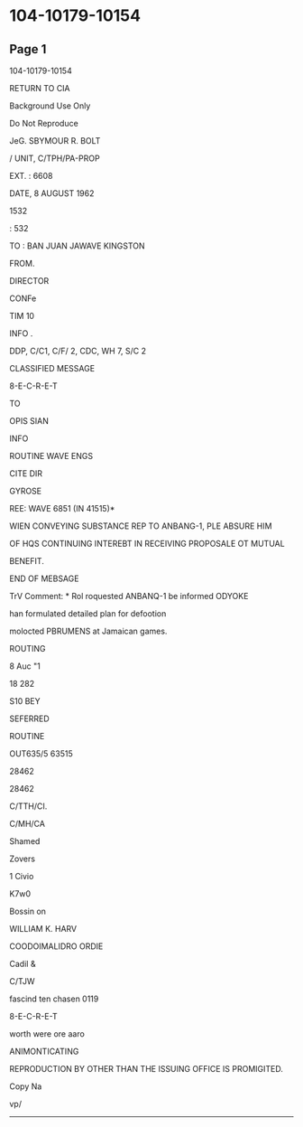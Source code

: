 # 104-10179-10154

## Page 1

104-10179-10154

RETURN TO CIA

Background Use Only

Do Not Reproduce

JeG. SBYMOUR R. BOLT

/ UNIT, C/TPH/PA-PROP

EXT. : 6608

DATE, 8 AUGUST 1962

1532

: 532

TO : BAN JUAN JAWAVE KINGSTON

FROM.

DIRECTOR

CONFe

TIM 10

INFO .

DDP, C/C1, C/F/ 2, CDC, WH 7, S/C 2

CLASSIFIED MESSAGE

8-E-C-R-E-T

TO

OPIS SIAN

INFO

ROUTINE WAVE ENGS

CITE DIR

GYROSE

REE: WAVE 6851 (IN 41515)*

WIEN CONVEYING SUBSTANCE REP TO ANBANG-1, PLE ABSURE HIM

OF HQS CONTINUING INTEREBT IN RECEIVING PROPOSALE OT MUTUAL

BENEFIT.

END OF MEBSAGE

TrV Comment: * Rol roquested ANBANQ-1 be informed ODYOKE

han formulated detailed plan for defootion

molocted PBRUMENS at Jamaican games.

ROUTING

8 Auc "1

18 282

S10 BEY

SEFERRED

ROUTINE

OUT635/5 63515

28462

28462

C/TTH/CI.

C/MH/CA

Shamed

Zovers

1 Civio

K7w0

Bossin on

WILLIAM K. HARV

COODOIMALIDRO ORDIE

Cadil &

C/TJW

fascind ten chasen 0119

8-E-C-R-E-T

worth were ore aaro

ANIMONTICATING

REPRODUCTION BY OTHER THAN THE ISSUING OFFICE IS PROMIGITED.

Copy Na

vp/

---

